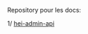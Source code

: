 Repository pour les docs:

1/ [hei-admin-api](https://raw.githubusercontent.com/Sanmandresy/API-Spec/dev/hei-admin-api.yml?token=GHSAT0AAAAAACAYNA3HFMCGUF7D7AHVH3CEZBFMP7A)